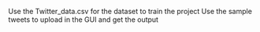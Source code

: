 Use the Twitter_data.csv for the dataset to train the project
Use the sample tweets to upload in the GUI and get the output
